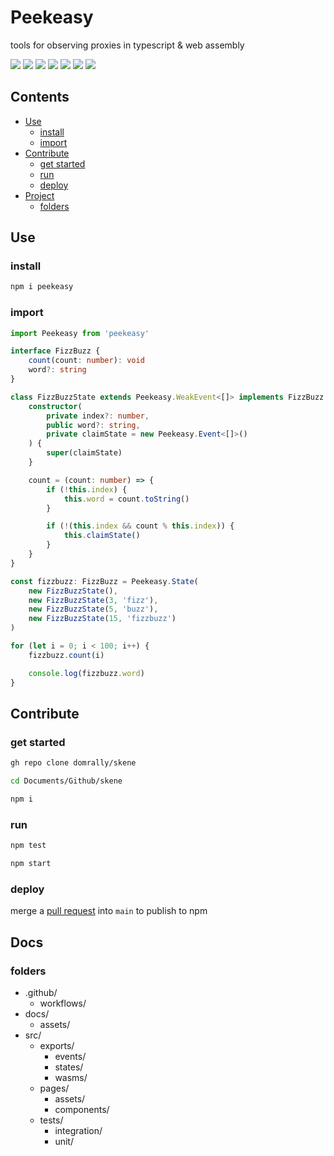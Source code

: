 # Peekeasy

tools for observing proxies in typescript & web assembly

[![](https://img.shields.io/npm/v/peekeasy?style=for-the-badge&labelColor=grey&logo=npm&label=)](https://www.npmjs.com/package/peekeasy)
[![](https://img.shields.io/badge/-prettier-F7B93E?style=for-the-badge&labelColor=grey&logo=prettier)](https://prettier.io)
[![](https://img.shields.io/badge/-nodejs-339933?style=for-the-badge&labelColor=grey&logo=node.js)](https://nodejs.org)
[![](https://img.shields.io/badge/-typescript-3178C6?style=for-the-badge&labelColor=grey&logo=typescript)](https://www.typescriptlang.org)
[![](https://img.shields.io/badge/-tsnode-3178C6?style=for-the-badge&labelColor=grey&logo=ts-node)](https://typestrong.org/ts-node)
[![](https://img.shields.io/badge/-eslint-4B32C3?style=for-the-badge&labelColor=grey&logo=ESLint)](https://eslint.org)
[![](https://img.shields.io/badge/-json-000000?style=for-the-badge&labelColor=grey&logo=json)](https://www.json.org/json-en.html)

## Contents

- [Use](#Use)
  - [install](#install)
  - [import](#import)
- [Contribute](#Contribute)
  - [get started](#get%20started)
  - [run](#run)
  - [deploy](#deploy)
- [Project](#Project)
  - [folders](#folders)

## Use

### install

```ts
npm i peekeasy
```

### import

```ts
import Peekeasy from 'peekeasy'

interface FizzBuzz {
	count(count: number): void
	word?: string
}

class FizzBuzzState extends Peekeasy.WeakEvent<[]> implements FizzBuzz {
	constructor(
		private index?: number,
		public word?: string,
		private claimState = new Peekeasy.Event<[]>()
	) {
		super(claimState)
	}

	count = (count: number) => {
		if (!this.index) {
			this.word = count.toString()
		}

		if (!(this.index && count % this.index)) {
			this.claimState()
		}
	}
}

const fizzbuzz: FizzBuzz = Peekeasy.State(
	new FizzBuzzState(),
	new FizzBuzzState(3, 'fizz'),
	new FizzBuzzState(5, 'buzz'),
	new FizzBuzzState(15, 'fizzbuzz')
)

for (let i = 0; i < 100; i++) {
	fizzbuzz.count(i)

	console.log(fizzbuzz.word)
}
```

## Contribute

### get started

```sh
gh repo clone domrally/skene
```

```sh
cd Documents/Github/skene
```

```sh
npm i
```

### run

```sh
npm test
```

```sh
npm start
```

### deploy

merge a [pull request](https://github.com/domrally/peekeasy/compare) into `main` to publish to npm

## Docs

### folders

- .github/
  - workflows/
- docs/
  - assets/
- src/
  - exports/
    - events/
    - states/
    - wasms/
  - pages/
    - assets/
    - components/
  - tests/
    - integration/
    - unit/
